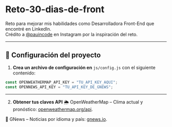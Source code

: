 # Reto-30-dias-de-front

Reto para mejorar mis habilidades como Desarrolladora Front-End que encontré en LinkedIn.  
Crédito a [@pauincode](https://www.instagram.com/pauincode) en Instagram por la inspiración del reto.

---

## 🔧 Configuración del proyecto

1. **Crea un archivo de configuración en** `js/config.js` con el siguiente contenido:

```js
const OPENWEATHERMAP_API_KEY = "TU_API_KEY_AQUI";
const OPENNEWS_API_KEY = "TU_API_KEY_DE_GNEWS";
```
---
2. **Obtener tus claves API**
🌦️ OpenWeatherMap – Clima actual y pronóstico:
[openweathermap.org/api](https://openweathermap.org/api).

📰 GNews – Noticias por idioma y país:
[gnews.io](https://gnews.io).



